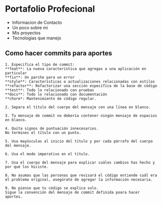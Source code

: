 # Portafolio Profecional

- Informacion de Contacto
- Un poco sobre mi
- Mis proyectos
- Tecnologias que manejo

## Como hacer commits para aportes
    1. Especifica el tipo de commit:
    **feat**: La nueva característica que agregas a una aplicación en particular
    **fix**: Un parche para un error
    **style**: Características o actualizaciones relacionadas con estilos
    **refactor**: Refactorizar una sección específica de la base de código
    **test**: Todo lo relacionado con pruebas
    **docs**: Todo lo relacionado con documentación
    **chore*: Mantenimiento de código regular.

    2. Separa el título del cuerpo del mensaje con una línea en blanco.

    3. Tu mensaje de commit no debería contener ningún mensaje de espacios en blanco.

    4. Quita signos de puntuación innecesarios.
    No termines el título con un punto.

    5. Usa mayúsculas al inicio del título y por cada párrafo del cuerpo del mensaje.

    6. Usa el modo imperativo en el título.

    7. Usa el cuerpo del mensaje para explicar cuáles cambios has hecho y por qué los hiciste.

    8. No asumas que las personas que revisará el código entiende cuál era el problema original, asegúrate de agregar la información necesaria.

    9. No piense que tu código se explica solo.
    Sigue la convención del mensaje de commit definida poara hacer aportes.